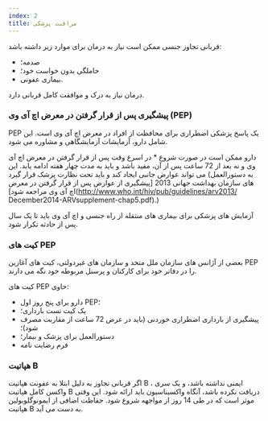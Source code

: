 ```yaml
---
index: 2
title: مراقبت پزشکی
---
```

قربانی تجاوز جنسی ممکن است نیاز به درمان برای موارد زیر داشته باشد:

*   صدمه؛
*   حاملگی بدون خواست خود؛
*   بیماری عفونی.

درمان نیاز به درک و موافقت کامل قربانی دارد.

### پیشگیری پس از قرار گرفتن در معرض اچ  آی وی (PEP)

PEP یک پاسخ پزشکی اضطراری برای محافظت از افراد در معرض اچ آی وی است. این شامل دارو، آزمایشات آزمایشگاهی و مشاوره می شود.

دارو ممکن است در صورت شروع * در اسرع وقت پس از قرار گرفتن در معرض اچ آی وی و نه بعد از 72 ساعت پس از آن، مفید باشد و باید به مدت چهار هفته ادامه یابد. این می تواند عوارض جانبی ایجاد کند و باید تحت نظارت پزشک قرار گیرد (به دستورالعمل های سازمان بهداشت جهانی 2013 [پیشگیری از عوارض پس از قرار گرفتن در معرض اچ آی وی مراجعه شود](http://www.who.int/hiv/pub/guidelines/arv2013/ December2014-ARVsupplement-chap5.pdf).)

آزمایش های پزشکی برای بیماری های منتقله از راه جنسی و اچ آی وی باید تا یک سال پس از حادثه تکرار شود.

### کیت های PEP

بعضی از آژانس های سازمان ملل متحد و سازمان های غیردولتی، کیت های آغازین PEP را در دفاتر خود برای کارکنان و پرسنل مربوطه خود نگه می دارند.

کیت های PEP حاوی:

*   دارو برای پنج روز اول PEP؛
*   یک کیت تست بارداری؛
*  پیشگیری از بارداری اضطراری خوردنی (باید در عرض 72 ساعت از مقاربت مصرف شود)؛
*  دستورالعمل برای پزشک و بیمار؛
*  فرم رضایت نامه

### هپاتیت B

اگر قربانی تجاوز به دلیل ابتلا به عفونت هپاتیت B ، ایمنی نداشته باشد، و یک سری واکسن کامل هپاتیت B دریافت نکرده باشد، آنگاه واکسیناسیون باید ارائه شود. این وقتی موثر است که در طی 14 روز از مواجهه شروع شود. حفاظت اضافی از ایمونوگلوبولین هپاتیت B به دست می آید.